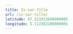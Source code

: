 ```yaml
---
title: Is-sur-Tille
url: /is-sur-tille/
latitude: 47.521913600000005
longitude: 5.112362200000001
---
```

